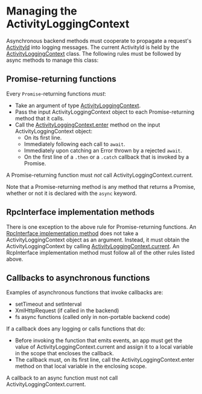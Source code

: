 # Managing the ActivityLoggingContext

Asynchronous backend methods must cooperate to propagate a request's [ActivityId](../../overview/RpcInterface.md#logging-and-activityids) into logging messages. The current ActivityId is held by the [ActivityLoggingContext]($bentleyjs-core) class. The following rules must be followed by async methods to manage this class:

## Promise-returning functions
Every `Promise`-returning functions *must*:
* Take an argument of type [ActivityLoggingContext]($bentleyjs-core).
* Pass the input ActivityLoggingContext object to each Promise-returning method that it calls.
* Call the [ActivityLoggingContext.enter]($bentleyjs-core) method on the input ActivityLoggingContext object:
  * On its first line.
  * Immediately following each call to `await`.
  * Immediately upon catching an Error thrown by a rejected `await`.
  * On the first line of a `.then` or a `.catch` callback that is invoked by a Promise.

A Promise-returning function must *not* call ActivityLoggingContext.current.

Note that a Promise-returning method is any method that returns a Promise, whether or not it is declared with the `async` keyword.

## RpcInterface implementation methods

There is one exception to the above rule for Promise-returning functions. An [RpcInterface implementation method](../RpcInterface.md#server-implementation) does not take a ActivityLoggingContext object as an argument. Instead, it must obtain the ActivityLoggingContext by calling [ActivityLoggingContext.current]($bentleyjs-core). An RcpInterface implementation method must follow all of the other rules listed above.

## Callbacks to asynchronous functions
Examples of asynchronous functions that invoke callbacks are:
  * setTimeout and setInterval
  * XmlHttpRequest (if called in the backend)
  * fs async functions (called only in non-portable backend code)

If a callback does any logging or calls functions that do:
  * Before invoking the function that emits events, an app must get the value of ActivityLoggingContext.current and assign it to a local variable in the scope that encloses the callback.
  * The callback must, on its first line, call the ActivityLoggingContext.enter method on that local variable in the enclosing scope.

A callback to an async function must not call ActivityLoggingContext.current.